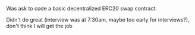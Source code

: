 Was ask to code a basic decentralized ERC20 swap contract.

Didn't do great (interview was at 7:30am, maybe too early for interviews?), don't think I will get the job